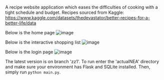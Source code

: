 A recipe website application which eases the difficulties of cooking with a tight schedule and budget.
Recipes sourced from Kaggle: https://www.kaggle.com/datasets/thedevastator/better-recipes-for-a-better-life/data

Below is the home page
![image](https://github.com/user-attachments/assets/db473965-423b-4756-abd4-4165db8e00b7)

Below is the interactive shopping list
![image](https://github.com/user-attachments/assets/c1f91e2c-a2a5-4d9e-b884-38e06d2362c2)

Below is the login page
![image](https://github.com/user-attachments/assets/05fb6f32-b427-4f40-937b-ee0dbe885edf)

The latest version is on branch 'zz1'.
To run enter the 'actualNEA' directory and make sure your environment has Flask and SQLite installed. Then, simply run `python main.py`.
